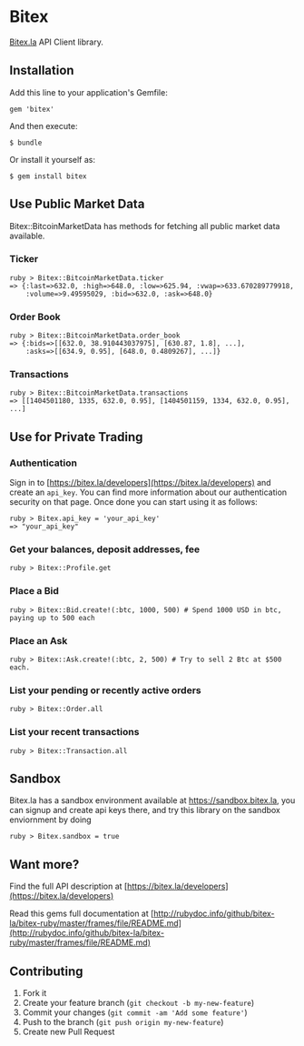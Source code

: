 # Bitex

[Bitex.la](https://bitex.la/developers) API Client library.


## Installation

Add this line to your application's Gemfile:

    gem 'bitex'

And then execute:

    $ bundle

Or install it yourself as:

    $ gem install bitex


## Use Public Market Data

Bitex::BitcoinMarketData has methods for
fetching all public market data available.

### Ticker

    ruby > Bitex::BitcoinMarketData.ticker
    => {:last=>632.0, :high=>648.0, :low=>625.94, :vwap=>633.670289779918,
        :volume=>9.49595029, :bid=>632.0, :ask=>648.0}

### Order Book

    ruby > Bitex::BitcoinMarketData.order_book
    => {:bids=>[[632.0, 38.910443037975], [630.87, 1.8], ...],
        :asks=>[[634.9, 0.95], [648.0, 0.4809267], ...]}

### Transactions

    ruby > Bitex::BitcoinMarketData.transactions
    => [[1404501180, 1335, 632.0, 0.95], [1404501159, 1334, 632.0, 0.95], ...]

## Use for Private Trading

### Authentication

Sign in to [https://bitex.la/developers](https://bitex.la/developers) and create
an `api_key`. You can find more information about our authentication security
on that page. Once done you can start using it as follows:

    ruby > Bitex.api_key = 'your_api_key'
    => "your_api_key"

### Get your balances, deposit addresses, fee

    ruby > Bitex::Profile.get

### Place a Bid

    ruby > Bitex::Bid.create!(:btc, 1000, 500) # Spend 1000 USD in btc, paying up to 500 each

### Place an Ask

    ruby > Bitex::Ask.create!(:btc, 2, 500) # Try to sell 2 Btc at $500 each.

### List your pending or recently active orders

    ruby > Bitex::Order.all

### List your recent transactions

    ruby > Bitex::Transaction.all

## Sandbox

Bitex.la has a sandbox environment available at https://sandbox.bitex.la, you
can signup and create api keys there, and try this library on the sandbox
enviornment by doing

    ruby > Bitex.sandbox = true

## Want more?

Find the full API description at
[https://bitex.la/developers](https://bitex.la/developers)

Read this gems full documentation at
[http://rubydoc.info/github/bitex-la/bitex-ruby/master/frames/file/README.md](http://rubydoc.info/github/bitex-la/bitex-ruby/master/frames/file/README.md)


## Contributing

1. Fork it
2. Create your feature branch (`git checkout -b my-new-feature`)
3. Commit your changes (`git commit -am 'Add some feature'`)
4. Push to the branch (`git push origin my-new-feature`)
5. Create new Pull Request
